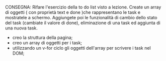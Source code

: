 CONSEGNA: Rifare l'esercizio della to do list visto a lezione. Create un array di oggetti ( con proprietà text e done )che rappresentano le task e mostratele a schermo. Aggiungete poi le funzionalità di cambio dello stato del task (cambiate il valore di done), eliminazione di una task ed aggiunta di una nuova task.

- creo la struttura della pagina;
- creo un array di oggetti per i task;
- utilizzando un v-for ciclo gli oggetti dell'array per scrivere i task nel DOM;